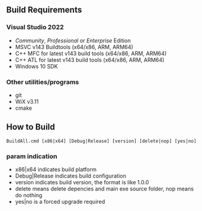 ## Build Requirements

### Visual Studio 2022

 * *Community*, *Professional* or *Enterprise* Edition
 * MSVC v143 Buildtools (x64/x86, ARM, ARM64)
 * C++ MFC for latest v143 build tools (x64/x86, ARM, ARM64)
 * C++ ATL for latest v143 build tools (x64/x86, ARM, ARM64)
 * Windows 10 SDK
 
### Other utilities/programs

 * git
 * WiX v3.11
 * cmake

## How to Build

~~~
BuildAll.cmd [x86|x64] [Debug|Release] [version] [delete|nop] [yes|no]
~~~

### param indication
 * x86|x64 indicates build platform
 * Debug|Release indicates build configuration
 * version indicates build version, the format is like 1.0.0
 * delete means delete depencies and main exe source folder, nop means do nothing
 * yes|no is a forced upgrade required